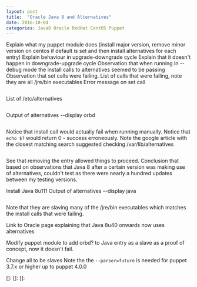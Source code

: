 ```yaml
---
layout: post
title:  "Oracle Java 8 and Alternatives"
date: 2016-10-04
categories: Java8 Oracle RedHat CentOS Puppet
---
```

Explain what my puppet module does (install major version, remove minor version on centos if default is set and then install alternatives for each entry) 
Explain behaviour in upgrade-downgrade cycle
Explain that it doesn't happen in downgrade-upgrade cycle
Observation that when running in --debug mode the install calls to alternatives seemed to be passing
Observation that set calls were failing.
List of calls that were failing, note they are all /jre/bin executables 
Error message on set call
```
```
List of /etc/alternatives
```
```
Output of alternatives --display orbd
```
```
Notice that install call would actually fail when running manually.
Notice that `echo $?` would return 0 - success erroneously.
Note the google article with the closest matching search suggested checking /var/lib/alternatives
```
```
See that removing the entry allowed things to proceed.
Conclusion that based on observations that Java 8 after a certain version was making use of alternatives, couldn't test as there were nearly a hundred updates between my testing versions.

Install Java 8u111
Output of alternatives --display java
```
```
Note that they are slaving many of the /jre/bin executables which matches the install calls that were failing.

Link to Oracle page explaining that Java 8u40 onwards now uses alternatives

Modify puppet module to add orbd? to Java entry as a slave as a proof of concept, now it doesn't fail.

Change all to be slaves
Note the the `--parser=future` is needed for puppet 3.7.x or higher up to puppet 4.0.0

[]:	
[]:
[]:




